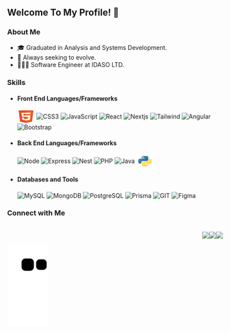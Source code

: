 ## Welcome To My Profile! 👋

### About Me
- 🎓 Graduated in Analysis and Systems Development.
- 🚀 Always seeking to evolve.
- 👨🏻‍💻 Software Engineer at IDASO LTD.

### Skills
<div style="display: inline_block">
  <ul>
    <li>
      <h4>Front End Languages/Frameworks</h4>
      <img align="center" alt="HTML5" title="HTML5" height="30" width="40" src="https://raw.githubusercontent.com/devicons/devicon/master/icons/html5/html5-original.svg" />
      <img align="center" alt="CSS3" title="CSS3" height="30" width="40" src="https://cdn.jsdelivr.net/gh/devicons/devicon/icons/css3/css3-original.svg" />
      <img align="center" alt="JavaScript" title="JavaScript" height="30" width="40" src="https://cdn.jsdelivr.net/gh/devicons/devicon/icons/javascript/javascript-original.svg" />
      <img align="center" alt="React" title="React" height="30" width="40" src="https://cdn.jsdelivr.net/gh/devicons/devicon/icons/react/react-original.svg" />
      <img align="center" alt="Nextjs" title="Nextjs" height="30" width="40" src="https://cdn.jsdelivr.net/gh/devicons/devicon/icons/nextjs/nextjs-original.svg" />
      <img align="center" alt="Tailwind" title="Tailwind" height="30" width="40" src="https://cdn.jsdelivr.net/gh/devicons/devicon/icons/tailwindcss/tailwindcss-original.svg" />
      <img align="center" alt="Angular" title="Angular" height="30" width="40" src="https://cdn.jsdelivr.net/gh/devicons/devicon/icons/angular/angular-original.svg" />
      <img align="center" alt="Bootstrap" title="Bootstrap" height="30" width="40" src="https://cdn.jsdelivr.net/gh/devicons/devicon/icons/bootstrap/bootstrap-original.svg" />
    </li>
    <li>
      <h4>Back End Languages/Frameworks</h4>
      <img align="center" alt="Node" title="Node" height="30" width="40" src="https://cdn.jsdelivr.net/gh/devicons/devicon/icons/nodejs/nodejs-original.svg" />
      <img align="center" alt="Express" title="Express" height="30" width="40" src="https://cdn.jsdelivr.net/gh/devicons/devicon/icons/express/express-original.svg" />
      <img align="center" alt="Nest" title="Nest" height="30" width="40" src="https://cdn.jsdelivr.net/gh/devicons/devicon/icons/nestjs/nestjs-original.svg" />
      <img align="center" alt="PHP" height="30" title="PHP" width="40" src="https://cdn.jsdelivr.net/gh/devicons/devicon/icons/php/php-original.svg" />
      <img align="center" title="Java" alt="Java" height="30" width="40" src="https://cdn.jsdelivr.net/gh/devicons/devicon/icons/java/java-original.svg" />
      <img align="center" alt="Python" title="Python" height="30" width="40" src="https://raw.githubusercontent.com/devicons/devicon/master/icons/python/python-original.svg">
    </li>
    <li>
      <h4>Databases and Tools</h4>
      <img align="center" alt="MySQL" title="MySQL" height="30" width="40" src="https://cdn.jsdelivr.net/gh/devicons/devicon/icons/mysql/mysql-original.svg" />
      <img align="center" alt="MongoDB" title="MongoDB" height="30" width="40" src="https://cdn.jsdelivr.net/gh/devicons/devicon/icons/mongodb/mongodb-original.svg" />
      <img align="center" alt="PostgreSQL" title="PostgreSQL" height="30" width="40" src="https://cdn.jsdelivr.net/gh/devicons/devicon/icons/postgresql/postgresql-original.svg" />
      <img align="center" alt="Prisma" title="Prisma" height="30" width="40" src="https://cdn.jsdelivr.net/gh/devicons/devicon/icons/prisma/prisma-original.svg" />
      <img align="center" alt="GIT" title="GIT" height="30" width="40" src="https://cdn.jsdelivr.net/gh/devicons/devicon/icons/git/git-original.svg" />
      <img align="center" alt="Figma" title="Figma" height="30" width="40" src="https://cdn.jsdelivr.net/gh/devicons/devicon/icons/figma/figma-original.svg" />
    </li>
  </ul>
</div>

### Connect with Me
<div><br>
  <a href="https://www.instagram.com/ribeiro.nicolass/" target="_blank"><img align="right" src="https://img.shields.io/badge/-Instagram-%23E4405F?style=for-the-badge&logo=instagram&logoColor=white" target="_blank"></a>
  <a href = "mailto:nicolasribeiro.contato@gmail.com"><img align="right" src="https://img.shields.io/badge/-Gmail-%23333?style=for-the-badge&logo=gmail&logoColor=white" target="_blank"></a>
  <a href="https://www.linkedin.com/in/nicolas-ribeiro/" target="_blank"><img align="right" src="https://img.shields.io/badge/-LinkedIn-%230077B5?style=for-the-badge&logo=linkedin&logoColor=white" target="_blank"></a> 
</div> 

##
 
  ![Snake animation](https://github.com/BrunoImanaka/BrunoImanaka/blob/output/github-contribution-grid-snake.svg)
</div>
